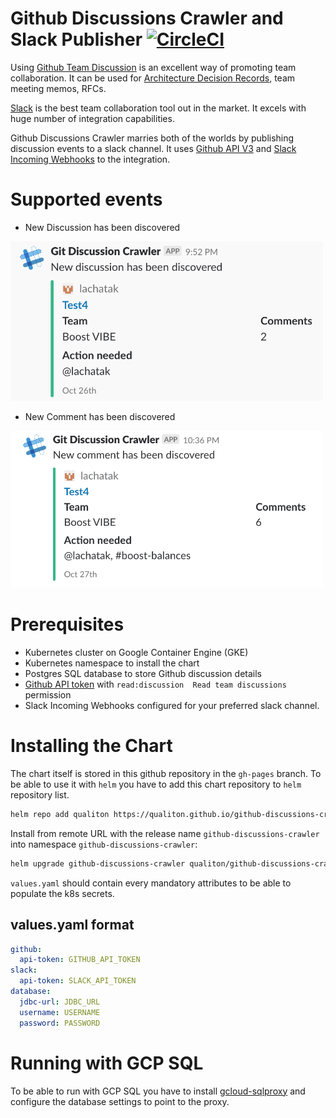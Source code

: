 # Github Discussions Crawler and Slack Publisher [![CircleCI](https://circleci.com/gh/qualiton/github-discussions-crawler/tree/master.svg?style=shield)](https://circleci.com/gh/qualiton/github-discussions-crawler/tree/master)

Using [Github Team Discussion](https://blog.github.com/2017-11-20-introducing-team-discussions/) is an excellent way of promoting team collaboration. It can be used for [Architecture Decision Records](https://www.thoughtworks.com/radar/techniques/lightweight-architecture-decision-records), team meeting memos, RFCs.

[Slack](https://slack.com/) is the best team collaboration tool out in the market. It excels with huge number of integration capabilities.

Github Discussions Crawler marries both of the worlds by publishing discussion events to a slack channel. It uses [Github API V3](https://developer.github.com/v3/) and [Slack Incoming Webhooks](https://api.slack.com/incoming-webhooks) to the integration.

# Supported events

- New Discussion has been discovered

<a href="url"><img src="docs/new_discussion.png" aligh="left" width="500" ></a>

- New Comment has been discovered

<a href="url"><img src="docs/new_comment.png" aligh="left" width="500" ></a>

# Prerequisites

- Kubernetes cluster on Google Container Engine (GKE)
- Kubernetes namespace to install the chart
- Postgres SQL database to store Github discussion details
- [Github API token](https://help.github.com/articles/creating-a-personal-access-token-for-the-command-line/) with `read:discussion  Read team discussions` permission
- Slack Incoming Webhooks configured for your preferred slack channel.

# Installing the Chart

The chart itself is stored in this github repository in the `gh-pages` branch.
To be able to use it with `helm` you have to add this chart repository to `helm` repository list.

```bash
helm repo add qualiton https://qualiton.github.io/github-discussions-crawler/
```

Install from remote URL with the release name `github-discussions-crawler` into namespace `github-discussions-crawler`:

```bash
helm upgrade github-discussions-crawler qualiton/github-discussions-crawler -f values.yaml --install --wait --namespace github-discussions-crawler
```

`values.yaml` should contain every mandatory attributes to be able to populate the k8s secrets.

## values.yaml format

```yaml
github:
  api-token: GITHUB_API_TOKEN
slack:
  api-token: SLACK_API_TOKEN
database:
  jdbc-url: JDBC_URL
  username: USERNAME
  password: PASSWORD
```

# Running with GCP SQL

To be able to run with GCP SQL you have to install [gcloud-sqlproxy](https://github.com/helm/charts/tree/master/stable/gcloud-sqlproxy) and configure the database settings to point to the proxy.
